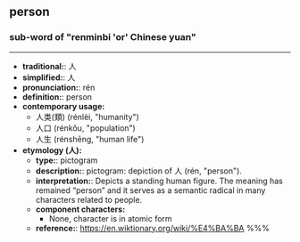 ## person
### sub-word of "renminbi 'or' Chinese yuan"
---
- **traditional:**: 人
- **simplified:**: 人
- **pronunciation:**: rén
- **definition:**: person
- **contemporary usage:**
  - 人类(類) (rénlèi, "humanity")
  - 人口 (rénkǒu, "population")
  - 人生 (rénshēng, "human life")
- **etymology (人):**
  - **type:**: pictogram
  - **description:**: pictogram: depiction of 人 (rén, "person").
  - **interpretation:**: Depicts a standing human figure. The meaning has remained “person” and it serves as a semantic radical in many characters related to people.
  - **component characters:**
    - None, character is in atomic form
  - **reference:**: https://en.wiktionary.org/wiki/%E4%BA%BA
%%%
